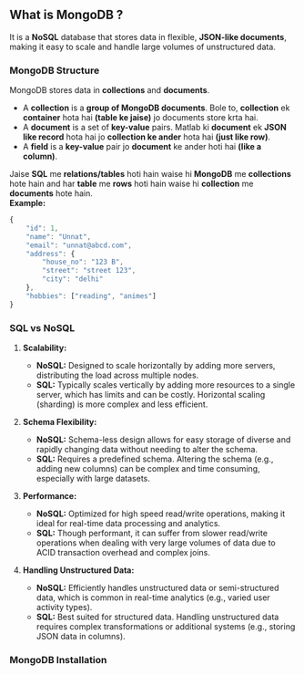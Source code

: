 ## What is MongoDB ?

It is a **NoSQL** database that stores data in flexible, **JSON-like documents**, making it easy to scale and handle large volumes of unstructured data.

### MongoDB Structure

MongoDB stores data in **collections** and **documents**.
- A **collection** is a **group of MongoDB documents**. Bole to, **collection** ek **container** hota hai **(table ke jaise)** jo documents store krta hai.
- A **document** is a set of **key-value** pairs. Matlab ki **document** ek **JSON like record** hota hai jo **collection ke ander** hota hai **(just like row)**.
- A **field** is a **key-value** pair jo **document** ke ander hoti hai **(like a column)**.

Jaise **SQL** me **relations/tables** hoti hain waise hi **MongoDB** me **collections** hote hain and har **table** me **rows** hoti hain waise hi **collection** me **documents** hote hain.<br/>
**Example:**
```javascript
{
    "id": 1,
    "name": "Unnat",
    "email": "unnat@abcd.com",
    "address": {
        "house_no": "123 B",
        "street": "street 123",
        "city": "delhi"
    },
    "hobbies": ["reading", "animes"]
}
```

### SQL vs NoSQL

1. **Scalability:**
    - **NoSQL:** Designed to scale horizontally by adding more servers, distributing the load across multiple nodes.
    - **SQL:** Typically scales vertically by adding more resources to a single server, which has limits and can be costly. Horizontal scaling (sharding) is more complex and less efficient.

2. **Schema Flexibility:**
    - **NoSQL:** Schema-less design allows for easy storage of diverse and rapidly changing data without needing to alter the schema.
    - **SQL:** Requires a predefined schema. Altering the schema (e.g., adding new columns) can be complex and time consuming, especially with large datasets.

3. **Performance:**
    - **NoSQL:** Optimized for high speed read/write operations, making it ideal for real-time data processing and analytics.
    - **SQL:** Though performant, it can suffer from slower read/write operations when dealing with very large volumes of data due to ACID transaction overhead and complex joins.

4. **Handling Unstructured Data:**
    - **NoSQL:** Efficiently handles unstructured data or semi-structured data, which is common in real-time analytics (e.g., varied user activity types).
    - **SQL:** Best suited for structured data. Handling unstructured data requires complex transformations or additional systems (e.g., storing JSON data in columns).


### MongoDB Installation

